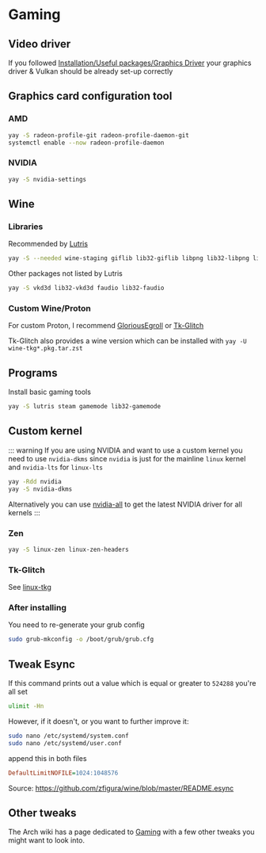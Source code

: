 # Gaming

## Video driver

If you followed [Installation/Useful packages/Graphics Driver](../installation/useful-packages.md#graphics-driver)
your graphics driver & Vulkan should be already set-up correctly

## Graphics card configuration tool

### AMD

```bash
yay -S radeon-profile-git radeon-profile-daemon-git
systemctl enable --now radeon-profile-daemon
```

### NVIDIA

```bash
yay -S nvidia-settings
```

## Wine

### Libraries

Recommended by [Lutris](https://github.com/lutris/docs/blob/master/WineDependencies.md#archendeavourosmanjaroother-arch-derivatives)

```bash
yay -S --needed wine-staging giflib lib32-giflib libpng lib32-libpng libldap lib32-libldap gnutls lib32-gnutls mpg123 lib32-mpg123 openal lib32-openal v4l-utils lib32-v4l-utils libpulse lib32-libpulse libgpg-error lib32-libgpg-error alsa-plugins lib32-alsa-plugins alsa-lib lib32-alsa-lib libjpeg-turbo lib32-libjpeg-turbo sqlite lib32-sqlite libxcomposite lib32-libxcomposite libxinerama lib32-libgcrypt libgcrypt lib32-libxinerama ncurses lib32-ncurses opencl-icd-loader lib32-opencl-icd-loader libxslt lib32-libxslt libva lib32-libva gtk3 lib32-gtk3 gst-plugins-base-libs lib32-gst-plugins-base-libs
```

Other packages not listed by Lutris

```bash
yay -S vkd3d lib32-vkd3d faudio lib32-faudio
```

### Custom Wine/Proton

For custom Proton, I recommend [GloriousEgroll](https://github.com/GloriousEggroll/proton-ge-custom/releases) or [Tk-Glitch](https://github.com/Frogging-Family/wine-tkg-git/releases)

Tk-Glitch also provides a wine version which can be installed with `yay -U wine-tkg*.pkg.tar.zst`

## Programs

Install basic gaming tools

```bash
yay -S lutris steam gamemode lib32-gamemode
```

## Custom kernel

::: warning
If you are using NVIDIA and want to use a custom kernel you need to use `nvidia-dkms` since `nvidia` is just for the mainline `linux` kernel and `nvidia-lts` for `linux-lts`

```bash
yay -Rdd nvidia
yay -S nvidia-dkms
```

Alternatively you can use [nvidia-all](https://github.com/Frogging-Family/nvidia-all) to get the latest NVIDIA driver for all kernels
:::

### Zen

```bash
yay -S linux-zen linux-zen-headers
```

### Tk-Glitch

See [linux-tkg](https://github.com/Frogging-Family/linux-tkg)

### After installing

You need to re-generate your grub config

```bash
sudo grub-mkconfig -o /boot/grub/grub.cfg
```

## Tweak Esync

If this command prints out a value which is equal or greater to `524288` you're all set

```bash
ulimit -Hn
```

However, if it doesn't, or you want to further improve it:

```bash
sudo nano /etc/systemd/system.conf
sudo nano /etc/systemd/user.conf
```

append this in both files

```ini
DefaultLimitNOFILE=1024:1048576
```

Source: <https://github.com/zfigura/wine/blob/master/README.esync>

## Other tweaks

The Arch wiki has a page dedicated to [Gaming](https://wiki.archlinux.org/index.php/gaming) with a few other tweaks you might want to look into.
